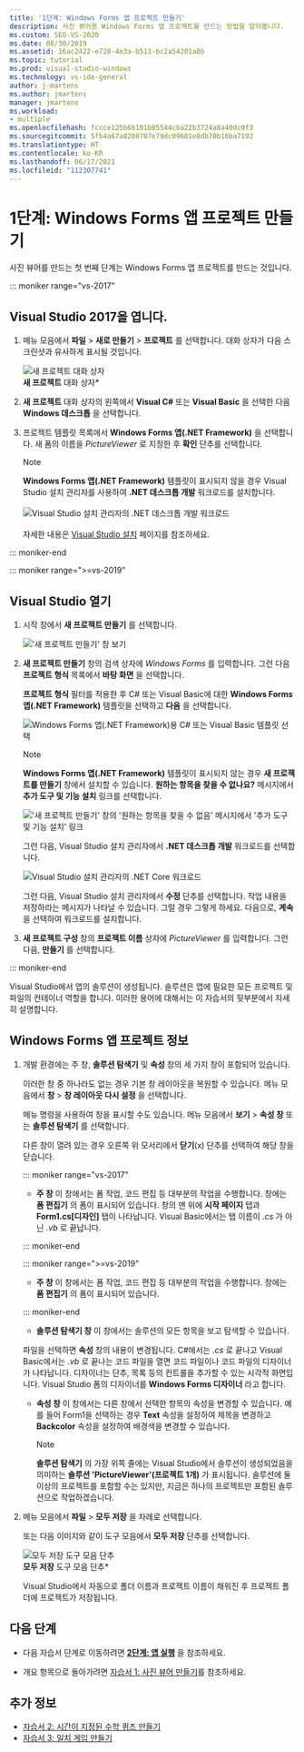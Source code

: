 ```yaml
---
title: '1단계: Windows Forms 앱 프로젝트 만들기'
description: 사진 뷰어용 Windows Forms 앱 프로젝트를 만드는 방법을 알아봅니다.
ms.custom: SEO-VS-2020
ms.date: 08/30/2019
ms.assetid: 16ac2422-e720-4e3a-b511-bc2a54201a86
ms.topic: tutorial
ms.prod: visual-studio-windows
ms.technology: vs-ide-general
author: j-martens
ms.author: jmartens
manager: jmartens
ms.workload:
- multiple
ms.openlocfilehash: fccce125b66101b05544cba22b3724a8a40dc0f3
ms.sourcegitcommit: 5fb4a67a8208707e79dc09601e8db70b16ba7192
ms.translationtype: HT
ms.contentlocale: ko-KR
ms.lasthandoff: 06/17/2021
ms.locfileid: "112307741"
---
```

# <a name="step-1-create-a-windows-forms-app-project"></a>1단계: Windows Forms 앱 프로젝트 만들기

사진 뷰어를 만드는 첫 번째 단계는 Windows Forms 앱 프로젝트를 만드는 것입니다.

::: moniker range="vs-2017"

## <a name="open-visual-studio-2017"></a>Visual Studio 2017을 엽니다.

1. 메뉴 모음에서 **파일** > **새로 만들기** > **프로젝트** 를 선택합니다. 대화 상자가 다음 스크린샷과 유사하게 표시될 것입니다.

     ![새 프로젝트 대화 상자](../ide/media/newprojectdialogcallouts.png)<br/>**새 프로젝트** 대화 상자*

2. **새 프로젝트** 대화 상자의 왼쪽에서 **Visual C#** 또는 **Visual Basic** 을 선택한 다음 **Windows 데스크톱** 을 선택합니다.

3. 프로젝트 템플릿 목록에서 **Windows Forms 앱(.NET Framework)** 을 선택합니다. 새 폼의 이름을 *PictureViewer* 로 지정한 후 **확인** 단추를 선택합니다.

    >[!NOTE]
    >**Windows Forms 앱(.NET Framework)** 템플릿이 표시되지 않을 경우 Visual Studio 설치 관리자를 사용하여 **.NET 데스크톱 개발** 워크로드를 설치합니다.<br/><br/>![Visual Studio 설치 관리자의 .NET 데스크톱 개발 워크로드](../ide/media/dot-net-desktop-dev-workload.png)<br/><br/> 자세한 내용은 [Visual Studio 설치](../install/install-visual-studio.md) 페이지를 참조하세요.

::: moniker-end

::: moniker range=">=vs-2019"

## <a name="open-visual-studio"></a>Visual Studio 열기

1. 시작 창에서 **새 프로젝트 만들기** 를 선택합니다.

   !['새 프로젝트 만들기' 창 보기](../get-started/media/vs-2019/create-new-project-dark-theme.png)

1. **새 프로젝트 만들기** 창의 검색 상자에 *Windows Forms* 를 입력합니다. 그런 다음 **프로젝트 형식** 목록에서 **바탕 화면** 을 선택합니다.

   **프로젝트 형식** 필터를 적용한 후 C# 또는 Visual Basic에 대한 **Windows Forms 앱(.NET Framework)** 템플릿을 선택하고 **다음** 을 선택합니다.

   ![Windows Forms 앱(.NET Framework)용 C# 또는 Visual Basic 템플릿 선택](./media/create-new-project-search-winforms-filtered.png)

   > [!NOTE]
   > **Windows Forms 앱(.NET Framework)** 템플릿이 표시되지 않는 경우 **새 프로젝트를 만들기** 창에서 설치할 수 있습니다. **원하는 항목을 찾을 수 없나요?** 메시지에서 **추가 도구 및 기능 설치** 링크를 선택합니다.
   >
   > !['새 프로젝트 만들기' 창의 '원하는 항목을 찾을 수 없음' 메시지에서 '추가 도구 및 기능 설치' 링크](../get-started/media/vs-2019/not-finding-what-looking-for.png)
   >
   > 그런 다음, Visual Studio 설치 관리자에서 **.NET 데스크톱 개발** 워크로드를 선택합니다.
   >
   > ![Visual Studio 설치 관리자의 .NET Core 워크로드](../ide/media/install-dot-net-desktop-env.png)
   >
   > 그런 다음, Visual Studio 설치 관리자에서 **수정** 단추를 선택합니다. 작업 내용을 저장하라는 메시지가 나타날 수 있습니다. 그럴 경우 그렇게 하세요. 다음으로, **계속** 을 선택하여 워크로드를 설치합니다.

1. **새 프로젝트 구성** 창의 **프로젝트 이름** 상자에 *PictureViewer* 를 입력합니다. 그런 다음, **만들기** 를 선택합니다.

::: moniker-end

Visual Studio에서 앱의 솔루션이 생성됩니다. 솔루션은 앱에 필요한 모든 프로젝트 및 파일의 컨테이너 역할을 합니다. 이러한 용어에 대해서는 이 자습서의 뒷부분에서 자세히 설명합니다.

## <a name="about-the-windows-forms-app-project"></a>Windows Forms 앱 프로젝트 정보

1. 개발 환경에는 주 창, **솔루션 탐색기** 및 **속성** 창의 세 가지 창이 포함되어 있습니다.

     이러한 창 중 하나라도 없는 경우 기본 창 레이아웃을 복원할 수 있습니다. 메뉴 모음에서 **창** > **창 레이아웃 다시 설정** 을 선택합니다.

     메뉴 명령을 사용하여 창을 표시할 수도 있습니다. 메뉴 모음에서 **보기** > **속성 창** 또는 **솔루션 탐색기** 를 선택합니다.

     다른 창이 열려 있는 경우 오른쪽 위 모서리에서 **닫기**(x) 단추를 선택하여 해당 창을 닫습니다.

    ::: moniker range="vs-2017"

    * **주 창** 이 창에서는 폼 작업, 코드 편집 등 대부분의 작업을 수행합니다. 창에는 **폼 편집기** 의 폼이 표시되어 있습니다. 창의 맨 위에 **시작 페이지** 탭과 **Form1.cs[디자인]** 탭이 나타납니다. Visual Basic에서는 탭 이름이 *.cs* 가 아닌 *.vb* 로 끝납니다.

    ::: moniker-end

    ::: moniker range=">=vs-2019"

    * **주 창** 이 창에서는 폼 작업, 코드 편집 등 대부분의 작업을 수행합니다. 창에는 **폼 편집기** 의 폼이 표시되어 있습니다.

    ::: moniker-end

    * **솔루션 탐색기 창** 이 창에서는 솔루션의 모든 항목을 보고 탐색할 수 있습니다.

    파일을 선택하면 **속성** 창의 내용이 변경됩니다. C#에서는 *.cs* 로 끝나고 Visual Basic에서는 *.vb* 로 끝나는 코드 파일을 열면 코드 파일이나 코드 파일의 디자이너가 나타납니다. 디자이너는 단추, 목록 등의 컨트롤을 추가할 수 있는 시각적 화면입니다. Visual Studio 폼의 디자이너를 **Windows Forms 디자이너** 라고 합니다.

    * **속성 창** 이 창에서는 다른 창에서 선택한 항목의 속성을 변경할 수 있습니다. 예를 들어 Form1을 선택하는 경우 **Text** 속성을 설정하여 제목을 변경하고 **Backcolor** 속성을 설정하여 배경색을 변경할 수 있습니다.

      > [!NOTE]
      > **솔루션 탐색기** 의 가장 위쪽 줄에는 Visual Studio에서 솔루션이 생성되었음을 의미하는 **솔루션 'PictureViewer'(프로젝트 1개)** 가 표시됩니다. 솔루션에 둘 이상의 프로젝트를 포함할 수는 있지만, 지금은 하나의 프로젝트만 포함된 솔루션으로 작업하겠습니다.

1. 메뉴 모음에서 **파일** > **모두 저장** 을 차례로 선택합니다.

     또는 다음 이미지와 같이 도구 모음에서 **모두 저장** 단추를 선택합니다.

     ![모두 저장 도구 모음 단추](../ide/media/express_iconsaveall.png)<br/>
     **모두 저장** 도구 모음 단추*

     Visual Studio에서 자동으로 폴더 이름과 프로젝트 이름이 채워진 후 프로젝트 폴더에 프로젝트가 저장됩니다.

## <a name="next-steps"></a>다음 단계

* 다음 자습서 단계로 이동하려면 **[2단계: 앱 실행](../ide/step-2-run-your-program.md)** 을 참조하세요.

* 개요 항목으로 돌아가려면 [자습서 1: 사진 뷰어 만들기](../ide/tutorial-1-create-a-picture-viewer.md)를 참조하세요.

## <a name="see-also"></a>추가 정보

* [자습서 2: 시간이 지정된 수학 퀴즈 만들기](tutorial-2-create-a-timed-math-quiz.md)
* [자습서 3: 일치 게임 만들기](tutorial-3-create-a-matching-game.md)
